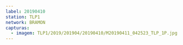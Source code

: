 ```yaml
---
label: 20190410
station: TLP1
network: BRAMON
capturas:
  - imagem: TLP1/2019/201904/20190410/M20190411_042523_TLP_1P.jpg
---
```

